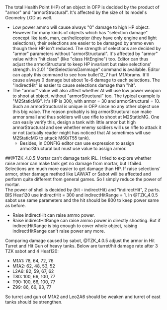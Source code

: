 The total Health Point (HP) of an object in OFP is decided by the product of "armor" and "armorStructural". It's affected by the size of its model's Geometry LOD as well.  
+ Low power ammo will cause always "0" damage to high HP object. However for many kinds of objects which has "selection damage" concept like tank, man, car/helicopter (they have only engine and light selections), their selections are easier to be damaged by ammo even though their HP isn't reduced.
  The strength of selections are decided by "armor" parameters without "armorStructural". It's affected by "armor" value within "hit class" (like "class HitEngine") too. Editor can thus adjust the armorStructural to keep HP invariant but raise selections' strength.
  In 2.01 "GetSelectionsDammage" command is available. Editor can apply this command to see how bullet12_7 hurt M1Abrams. It'll cause always 0 damage but about 1e-6 damage to each selections.
  The "indirectHit" is easier to cause selections damage than "hit".
+ The "armor" value will also affect whether AI will use low power weapon to shoot at object, without "armorStructural" too. The typical example is "M2StaticMG". It's HP is 300, with armor = 30 and armorStructural = 10. Such an armorStructural is unique in OFP since no any other object use this big value. The reason probably is big armorStructural can make armor small and thus soldiers will use rifle to shoot at M2StaticMG. One can easily verify this, design a tank with little armor but high armorStructural and see whether enemy soldiers will use rifle to attack it or not (actually reader might has noticed that AI sometimes will use M2StaticMG to attack M60/T55 tank).
	+ Besides, in CONFIG editor can use expression to assign armorStructural but must use value to assign armor.

##@TZK_4.0.5
Mortar can't damage tank IRL. I tried to explore whether raise armor can make tank get no damage from mortar, but I failed. Selections are much more easier to get damage than HP. If raise selections' armor, other damage method like LAW/AT or Sabot will be affected and perform quite different from general games. So I simply reduce the power of mortar.  
The power of shell is decided by (hit - indirectHit) and "indirectHit", 2 parts. BIS Heat120 use indirectHit = 300 and indirectHitRange = 1. In @TZK_4.0.5 sabot use same parameters and the hit should be 800 to keep power same as before.
+ Raise indirectHit can raise ammo power.
+ Raise indirectHitRange can raise ammo power in directly shooting. But if indirectHitRange is big enough to cover whole object, raising indirectHitRange can't raise power any more.

Comparing damage caused by sabot, @TZK_4.0.5 adjust the armor in Hit Turret and Hit Gun of heavy tanks. Below are turret/hit damage rate after 3 TZK sabot and 4 Heat120:
+ M1A1: 78, 64, 72, 76
+ M1A2: 62, 48, 53, 52
+ L2A6: 82, 59, 67, 62
+ T80: 100, 66, 100, 77
+ T90: 100, 66, 100, 77
+ Z99: 86, 66, 93, 77

So turret and gun of M1A2 and Leo2A6 should be weaken and turret of east tanks should be strengthen.